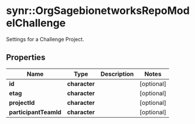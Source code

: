 # synr::OrgSagebionetworksRepoModelChallenge

Settings for a Challenge Project.

## Properties
Name | Type | Description | Notes
------------ | ------------- | ------------- | -------------
**id** | **character** |  | [optional] 
**etag** | **character** |  | [optional] 
**projectId** | **character** |  | [optional] 
**participantTeamId** | **character** |  | [optional] 



